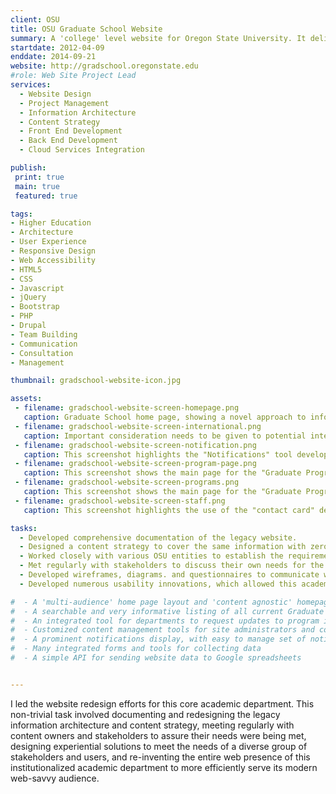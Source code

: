 ```yaml
---
client: OSU
title: OSU Graduate School Website
summary: A 'college' level website for Oregon State University. It delivers information and online forms to serve the needs of admissions, financial aid, and student matriculation. It serves this content to an average of 1000 unique visitors every day.
startdate: 2012-04-09
enddate: 2014-09-21
website: http://gradschool.oregonstate.edu
#role: Web Site Project Lead
services:
  - Website Design 
  - Project Management 
  - Information Architecture
  - Content Strategy
  - Front End Development
  - Back End Development
  - Cloud Services Integration

publish:
 print: true
 main: true 
 featured: true

tags:
- Higher Education
- Architecture
- User Experience
- Responsive Design
- Web Accessibility
- HTML5
- CSS
- Javascript
- jQuery
- Bootstrap
- PHP
- Drupal
- Team Building
- Communication
- Consultation
- Management

thumbnail: gradschool-website-icon.jpg

assets: 
 - filename: gradschool-website-screen-homepage.png
   caption: Graduate School home page, showing a novel approach to information architecture. The image carousel (and the "boxed" content bellow it) presents "promoted" content from within the website, driving visitors to important information. The main navigational elements make use of typical "audience based navigation" typically found in academic sites, as well as "topic based navigation" found on most other informative sites. Additionally, this screen shot shows the use of a modern "Contact Us" button that stays within view while scrolling the page.
 - filename: gradschool-website-screen-international.png
   caption: Important consideration needs to be given to potential international applicants, making sure they understand the particular requirements. We accomplished this need with a much simplified and improved content layout, making use of a callout box directing visitors to the relevant information. Also, take note of the care given to the side bar navigation, in keeping it simple and visually interesting.
 - filename: gradschool-website-screen-notification.png
   caption: This screenshot highlights the "Notifications" tool developed specifically for the Graduate School website. Notifications appear at the top of website pages, informing visitors of contextually important and time sensitive information. They can be created and edited using a custom maintenance page. Each one can have an icon, static or repeating dates, and multiple website sections associated with it; these control how, when, and where it will be displayed. 
 - filename: gradschool-website-screen-program-page.png
   caption: This screenshot shows the main page for the "Graduate Programs" section, and highlights the many architectural and design features incorporated in this most popular of all Graduate School website sections. From the faceted search tool, to the expandable details, to the "tag-like" informative labels, this page is focused on helping visitors to find the right graduate major, minor, or certificate.  Each program listed has additional information available on it's own page, as well as important contact and website links available as icons in this list.
 - filename: gradschool-website-screen-programs.png
   caption: This screenshot shows the main page for the "Graduate Programs" section, and highlights the many architectural and design features incorporated in this most popular of all Graduate School website sections. From the faceted search tool, to the expandable details, to the "tag-like" informative labels, this page is focused on helping visitors to find the right graduate major, minor, or certificate.  Each program listed has additional information available on it's own page, as well as important contact and website links available as icons in this list.
 - filename: gradschool-website-screen-staff.png
   caption: This screenshot highlights the use of the "contact card" design pattern, which is incorporated throughout the site whenever personal contact information is displayed.

tasks: 
  - Developed comprehensive documentation of the legacy website.
  - Designed a content strategy to cover the same information with zero redundancy.
  - Worked closely with various OSU entities to establish the requirements and restrictions for the new website, to be built on the Drupal 7 platform.
  - Met regularly with stakeholders to discuss their own needs for the new website.
  - Developed wireframes, diagrams. and questionnaires to communicate with and collect feedback   from all stakeholders.
  - Developed numerous usability innovations, which allowed this academic website to stand out from others and receive much recognition.

#  - A 'multi-audience' home page layout and 'content agnostic' homepage carousel
#  - A searchable and very informative listing of all current Graduate Programs
#  - An integrated tool for departments to request updates to program information
#  - Customized content management tools for site administrators and content editors.
#  - A prominent notifications display, with easy to manage set of notification templates.
#  - Many integrated forms and tools for collecting data
#  - A simple API for sending website data to Google spreadsheets  


---
```

I led the website redesign efforts for this core academic department. This non-trivial task involved documenting and redesigning the legacy information architecture and content strategy, meeting regularly with content owners and stakeholders to assure their needs were being met, designing experiential solutions to meet the needs of a diverse group of stakeholders and users, and re-inventing the entire web presence of this institutionalized academic department to more efficiently serve its modern web-savvy audience.
